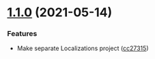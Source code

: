 # [1.1.0](https://github.com/Elders/Localizations/compare/v1.0.0...v1.1.0) (2021-05-14)


### Features

* Make separate Localizations project ([cc27315](https://github.com/Elders/Localizations/commit/cc27315c184020d0e7e68efd6f2e5f9e2088901b))
